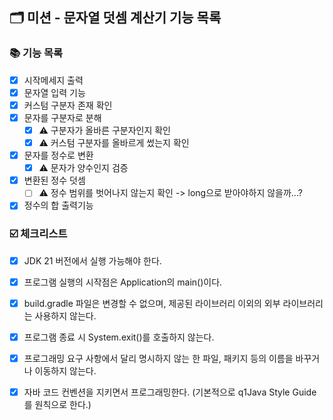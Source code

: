 ## 🗂 미션 - 문자열 덧셈 계산기 기능 목록

### 📚 기능 목록

- [x] 시작메세지 출력
- [x] 문자열 입력 기능
- [x] 커스텀 구분자 존재 확인
- [x] 문자를 구분자로 분해
    - [x] ⚠️ 구분자가 올바른 구분자인지 확인
    - [x] ⚠️ 커스텀 구분자를 올바르게 썼는지 확인
- [x] 문자를 정수로 변환
    - [x] ⚠️ 문자가 양수인지 검증
- [x] 변환된 정수 덧셈
    - [ ] ⚠️ 정수 범위를 벗어나지 않는지 확인 -> long으로 받아야하지 않을까...?
- [x] 정수의 합 출력기능

### ☑️ 체크리스트

- [x] JDK 21 버전에서 실행 가능해야 한다.

- [x] 프로그램 실행의 시작점은 Application의 main()이다.

- [x] build.gradle 파일은 변경할 수 없으며, 제공된 라이브러리 이외의 외부 라이브러리는 사용하지 않는다.

- [x] 프로그램 종료 시 System.exit()를 호출하지 않는다.

- [x] 프로그래밍 요구 사항에서 달리 명시하지 않는 한 파일, 패키지 등의 이름을 바꾸거나 이동하지 않는다.

- [x] 자바 코드 컨벤션을 지키면서 프로그래밍한다. (기본적으로 q1Java Style Guide를 원칙으로 한다.)